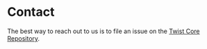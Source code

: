 # Contact

The best way to reach out to us is to file an issue on the [Twist Core Repository](https://github.com/adobe/twist).